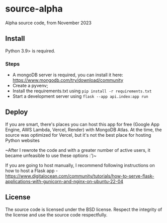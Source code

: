 # source-alpha
Alpha source code, from November 2023

## Install
Python 3.9> is required.

### Steps
- A mongoDB server is required, you can install it here: https://www.mongodb.com/try/download/community
- Create a pyvenv;
- Install the requirements.txt using `pip install -r requirements.txt`
- Start a development server using `flask --app api.index:app run`

## Deploy

If you are smart, there's places you can host this app for free (Google App Engine, AWS Lambda, Vercel, Render) with MongoDB Atlas. At the time, the source was optimized for Vercel, but it's not the best place for hosting Python websites

~After I rewrote the code and with a greater number of active users, it became unfeasible to use these options :')~

If you are going to host manually, I recommend following instructions on how to host a Flask app - https://www.digitalocean.com/community/tutorials/how-to-serve-flask-applications-with-gunicorn-and-nginx-on-ubuntu-22-04
 
## License
The source code is licensed under the BSD license. Respect the integrity of the license and use the source code respectfully.
